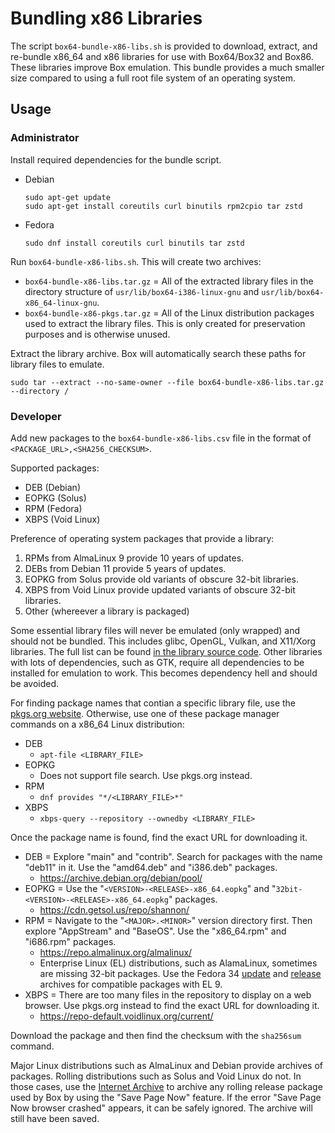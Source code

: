 # Bundling x86 Libraries

The script `box64-bundle-x86-libs.sh` is provided to download, extract, and re-bundle x86_64 and x86 libraries for use with Box64/Box32 and Box86. These libraries improve Box emulation. This bundle provides a much smaller size compared to using a full root file system of an operating system.

## Usage

### Administrator

Install required dependencies for the bundle script.

- Debian
    ```
    sudo apt-get update
    sudo apt-get install coreutils curl binutils rpm2cpio tar zstd
    ```
- Fedora
    ```
    sudo dnf install coreutils curl binutils tar zstd
    ```

Run `box64-bundle-x86-libs.sh`. This will create two archives:
- `box64-bundle-x86-libs.tar.gz` = All of the extracted library files in the directory structure of `usr/lib/box64-i386-linux-gnu` and `usr/lib/box64-x86_64-linux-gnu`.
- `box64-bundle-x86-pkgs.tar.gz` = All of the Linux distribution packages used to extract the library files. This is only created for preservation purposes and is otherwise unused.

Extract the library archive. Box will automatically search these paths for library files to emulate.

```
sudo tar --extract --no-same-owner --file box64-bundle-x86-libs.tar.gz --directory /
```

### Developer

Add new packages to the `box64-bundle-x86-libs.csv` file in the format of `<PACKAGE_URL>,<SHA256_CHECKSUM>`.

Supported packages:
- DEB (Debian)
- EOPKG (Solus)
- RPM (Fedora)
- XBPS (Void Linux)

Preference of operating system packages that provide a library:
1. RPMs from AlmaLinux 9 provide 10 years of updates.
2. DEBs from Debian 11 provide 5 years of updates.
3. EOPKG from Solus provide old variants of obscure 32-bit libraries.
4. XBPS from Void Linux provide updated variants of obscure 32-bit libraries.
5. Other (whereever a library is packaged)

Some essential library files will never be emulated (only wrapped) and should not be bundled. This includes glibc, OpenGL, Vulkan, and X11/Xorg libraries. The full list can be found [in the library source code](https://github.com/ptitSeb/box64/blob/v0.3.6/src/librarian/library.c#L433). Other libraries with lots of dependencies, such as GTK, require all dependencies to be installed for emulation to work. This becomes dependency hell and should be avoided.

For finding package names that contian a specific library file, use the [pkgs.org website](https://pkgs.org/). Otherwise, use one of these package manager commands on a x86_64 Linux distribution:
- DEB
    - `apt-file <LIBRARY_FILE>`
- EOPKG
    - Does not support file search. Use pkgs.org instead.
- RPM
    - `dnf provides "*/<LIBRARY_FILE>*"`
- XBPS
    - `xbps-query --repository --ownedby <LIBRARY_FILE>`

Once the package name is found, find the exact URL for downloading it.
- DEB = Explore "main" and "contrib". Search for packages with the name "deb11" in it. Use the "amd64.deb" and "i386.deb" packages.
    - https://archive.debian.org/debian/pool/
- EOPKG = Use the "`<VERSION>-<RELEASE>-x86_64.eopkg`" and "`32bit-<VERSION>-<RELEASE>-x86_64.eopkg`" packages.
    - https://cdn.getsol.us/repo/shannon/
- RPM = Navigate to the "`<MAJOR>.<MINOR>`" version directory first. Then explore "AppStream" and "BaseOS". Use the "x86_64.rpm" and "i686.rpm" packages.
    - https://repo.almalinux.org/almalinux/
    - Enterprise Linux (EL) distributions, such as AlamaLinux, sometimes are missing 32-bit packages. Use the Fedora 34 [update](https://archives.fedoraproject.org/pub/archive/fedora/linux/updates/34/Everything/x86_64/Packages/) and [release](https://archives.fedoraproject.org/pub/archive/fedora/linux/releases/34/Everything/x86_64/os/Packages/) archives for compatible packages with EL 9.
- XBPS = There are too many files in the repository to display on a web browser. Use pkgs.org instead to find the exact URL for downloading it.
    - https://repo-default.voidlinux.org/current/

Download the package and then find the checksum with the `sha256sum` command.

Major Linux distributions such as AlmaLinux and Debian provide archives of packages. Rolling distributions such as Solus and Void Linux do not. In those cases, use the [Internet Archive](https://web.archive.org/) to archive any rolling release package used by Box by using the "Save Page Now" feature. If the error "Save Page Now browser crashed" appears, it can be safely ignored. The archive will still have been saved.
